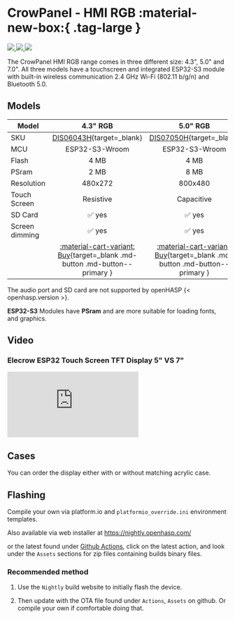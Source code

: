# CrowPanel - HMI RGB :material-new-box:{ .tag-large }

<div class="row justify-content-center">
        <a href="../images/crowpanel-hmi-rgb43-front.jpg" data-toggle="lightbox" data-gallery="example-gallery" class="col-sm-4" data-title="CrowPanel 4.3&quot; - HMI ESP32 Display" data-footer="©Copyright 2012 - 2024 ELECROW All rights reserved.">
            <img src="../images/crowpanel-hmi-rgb43-front.jpg" class="img-fluid">
        </a>
        <a href="../images/crowpanel-hmi-rgb50-front.jpg" data-toggle="lightbox" data-gallery="example-gallery" class="col-sm-4" data-title="CrowPanel 5.0&quot; - HMI ESP32 Display" data-footer="©Copyright 2012 - 2024 ELECROW All rights reserved.">
            <img src="../images/crowpanel-hmi-rgb50-front.jpg" class="img-fluid">
        </a>
        <a href="../images/crowpanel-hmi-rgb70-front.jpg" data-toggle="lightbox" data-gallery="example-gallery" class="col-sm-4" data-title="CrowPanel 7.0&quot; - HMI ESP32 Display" data-footer="©Copyright 2012 - 2024 ELECROW All rights reserved.">
            <img src="../images/crowpanel-hmi-rgb70-front.jpg" class="img-fluid">
        </a>
</div>

The CrowPanel HMI RGB range comes in three different size: 4.3", 5.0" and 7.0". All three models have a touchscreen and integrated ESP32-S3 module with built-in wireless communication 2.4 GHz Wi-Fi (802.11 b/g/n) and Bluetooth 5.0.

## Models

| Model                   | 4.3" RGB  | 5.0" RGB  | 7.0" RGB
|-------------------------|:---------:|:---------:|:---------:|
| SKU                     | [DIS06043H][1]{target=_blank} | [DIS07050H][2]{target=_blank} | [ DIS08070H][3]{target=_blank}
| MCU                     | ESP32-S3-Wroom | ESP32-S3-Wroom | ESP32-S3-Wroom
| Flash                   | 4 MB    | 4 MB    | 4 MB
| PSram                   | 2 MB    | 8 MB    | 8 MB
| Resolution              | 480x272 | 800x480 | 800x480
| Touch Screen            | Resistive | Capacitive | Capacitive
| SD Card                 | :white_check_mark: yes | :white_check_mark: yes | :white_check_mark: yes
| Screen dimming          | :white_check_mark: yes | :white_check_mark: yes | :white_check_mark: yes
| | [:material-cart-variant: Buy][1]{target=_blank .md-button .md-button--primary } | [:material-cart-variant: Buy][2]{target=_blank .md-button .md-button--primary } | [:material-cart-variant: Buy][3]{target=_blank .md-button .md-button--primary }

The audio port and SD card are not supported by openHASP {< openhasp.version >}.


__ESP32-S3__ Modules have __PSram__ and are more suitable for loading fonts, and graphics.


## Video

### Elecrow ESP32 Touch Screen TFT Display 5" VS 7"

<div class="embed-responsive embed-responsive-16by9" style="max-width:560px; margin:auto;">
    <iframe title="YouTube video player" src="https://www.youtube.com/embed/i8AWqLOEmfk?rel=0&controls=1" class="embed-responsive-item" frameborder="0" allow="accelerometer; clipboard-write; encrypted-media; gyroscope; picture-in-picture" allowfullscreen>
    </iframe>
</div>


## Cases

You can order the display either with or without matching acrylic case.

## Flashing

Compile your own via platform.io and `platformio_override.ini` environment templates.

Also available via web installer at <a target="_blank" href="https://nightly.openhasp.com/">https://nightly.openhasp.com/</a>

or the latest found under <a target="_blank" href="https://github.com/HASwitchPlate/openHASP/actions">Github Actions</a>, click on the latest action, and look under the `Assets` sections for zip files containing builds binary files.

### Recommended method

   1. Use the `Nightly` build website to initially flash the device.

   2. Then update with the OTA file found under `Actions`, `Assets` on github.  Or compile your own if comfortable doing that.


[1]: https://s.click.aliexpress.com/e/_DCxftv3
[2]: https://s.click.aliexpress.com/e/_DBxXUF7
[3]: https://www.aliexpress.com/item/1005005760925482.html